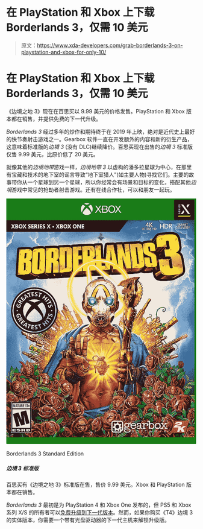 # 在 PlayStation 和 Xbox 上下载 Borderlands 3，仅需 10 美元

> 原文：<https://www.xda-developers.com/grab-borderlands-3-on-playstation-and-xbox-for-only-10/>

# 在 PlayStation 和 Xbox 上下载 Borderlands 3，仅需 10 美元

《边境之地 3》现在在百思买以 9.99 美元的价格发售。PlayStation 和 Xbox 版本都在销售，并提供免费的下一代升级。

*Borderlands 3* 经过多年的炒作和期待终于在 2019 年上映，绝对是近代史上最好的快节奏射击游戏之一。Gearbox 软件一直在开发额外的内容和新的衍生产品，这意味着标准版的*边境 3* (没有 DLC)继续降价。百思买现在出售的*边境 3* 标准版仅售 9.99 美元，比原价低了 20 美元。

就像其他的*边境地带*游戏一样，*边境地带 3* 以虚构的潘多拉星球为中心，在那里有宝藏和技术的地下室的谣言导致“地下室猎人”(如主要人物)寻找它们。主要的故事带你从一个星球到另一个星球，所以你经常会有场景和目标的变化，搭配其他*边境*游戏中常见的抢劫者射击游戏。还有在线合作社，可以和朋友一起玩。

 <picture>![Best Buy has the Standard Edition of Borderlands 3 on sale for $9.99\. Both the Xbox and PlayStation versions are on sale.](img/653dcf054a91a21de18bc415c3b774ac.png)</picture> 

Borderlands 3 Standard Edition

##### 边境 3 标准版

百思买有《边境之地 3》标准版在售，售价 9.99 美元。Xbox 和 PlayStation 版本都在销售。

*Borderlands 3* 最初是为 PlayStation 4 和 Xbox One 发布的，但 PS5 和 Xbox 系列 X/S 的所有者可以[免费升级到下一代版本](https://borderlands.com/en-US/news/2020-11-02-borderlands-3-next-gen-faq/#:~:text=free%20upgrade)。然而，如果你购买《T4》边境 3 的实体版本，你需要一个带有光盘驱动器的下一代主机来解锁升级版。